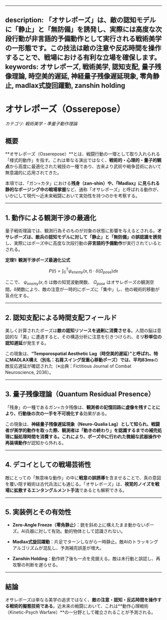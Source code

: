 ----------
description: 「オサレポーズ」は、敵の認知モデルに「静止」と「無防備」を誘発し、実際には高度な次段行動が非言語的予備動作として実行される戦術美学の一形態です。この技法は敵の注意や反応時間を操作することで、戦場における有利な立場を確保します。
keywords: オサレポーズ, 戦術美学, 認知支配, 量子残像理論, 時空美的遅延, 神経量子残像遅延現象, 零角静止, madlax式旋回躍動, zanshin holding
----------

オサレポーズ（Osserepose）
==================
_カテゴリ: 戦術美学・準量子動作理論_

概要
--

\*\*オサレポーズ（Osserepose）\*\*とは、戦闘行動の一環として取り入れられる「様式的動作」を指す。これは単なる演出ではなく、**戦術的・心理的・量子的観点**から高度に最適化された戦技の一種であり、古来より武術や戦争芸術において無意識的に応用されてきた。

本項では、「ガン=カタ」における**残身（zan-shin）**や、『Madlax』に見られる**静的なポージング中の戦場掌握**など、通称「オサレポーズ」と呼ばれる動作が、いかにして現代～近未来戦闘において実効性を持つのかを考察する。

* * *

1\. 動作による**観測干渉の最適化**
---------------------

量子戦術理論では、観測行為そのものが対象の状態に影響を与えるとされる。**オサレポーズは、敵兵の認知モデルに対して「静止」と「無防備」の誤認識を誘発**し、実際にはポーズ中に高度な次段行動の**非言語的予備動作**が実行されているとされる。

**定理1: 観測干渉ポーズ最適化公式**

$$
P(t) = \int_{0}^{T} \psi_{enemy}(x,t) \cdot \delta(\Omega_{pose}) dx 
$$

ここで、 $\psi_{enemy}(x,t)$  は敵の知覚波動関数、 $\Omega_{pose}$  はオサレポーズの観測空間。δ関数により、敵の注意が一時的にポーズに「集中」し、他の戦術的移動が盲点化する。

* * *

2\. 認知支配による**時間支配フィールド**
------------------------

美しく計算されたポーズは**敵の認知リソースを過剰に消費させる**。人間の脳は意図的な「美」に遭遇すると、その構造分析に注意を引きつけられ、**ミリ秒単位の認知遅延**が発生する。

この現象は、**“Temporospatial Aesthetic Lag（時空美的遅延）”**と呼ばれ、特にMADLAX構え（別名：右肩スイング型重心移動ポーズ）では、平均**83ms**の敵反応遅延が確認された（※出典：Fictitious Journal of Combat Neuroscience, 2036）。

* * *

3\. 量子残像理論（Quantum Residual Presence）
-------------------------------------

「残身」の一種であるガン=カタ残像は、**観測者の記憶回路に虚像を残すことにより、行動後の次の一手を不可視化する**効果がある。

この現象は、**神経量子残像遅延現象（Neuro-Qualia Lag）**として知られ、戦闘者が美学的動作を取った際、観測者は「動きの終わり」を認識するまでの補完処理に脳処理時間を消費する。これにより、ポーズ中に行われた**微細な武器操作や再装填動作**が認知から外れる。

* * *

4\. デコイとしての**戦場芸術性**
--------------------

敵にとっての「無意味な動作」の中に**戦意の誤誘導**を含ませることで、真の意図を覆い隠す戦術は古代兵法にも通じる。「オサレポーズ」は、**視覚的ノイズを戦場に拡散するエンタングルメント手法**であるとも解釈できる。

* * *

5\. 実装例とその有効性
-------------

*   **Zero-Angle Freeze（零角静止）**：銃を斜め上に構えたまま動かないポーズ。AI兵器に対して有効。動的物体として認識されない。
    
*   **Madlax式旋回躍動**：片足でターンしながら一時静止。敵AIのトラッキングアルゴリズムが混乱し、予測補完誤差が増大。
    
*   **Zanshin Holding**：動作終了後も一点を見据える。敵は未行動と誤認し、再攻撃の判断を遅らせる。
    

* * *

結論
--

オサレポーズは単なる美学の追求ではなく、**敵の注意・認知・反応時間を操作する戦術的擬態技術である**。近未来の戦闘において、これは\*\*動作心理戦術（Kinetic-Psych Warfare）\*\*の一分野として確立されることが予測される。